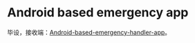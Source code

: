 # Android based emergency app

毕设，接收端：[Android-based-emergency-handler-app](https://github.com/CottonCandyZ/Android-based-emergency-handler-app)。
